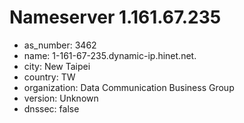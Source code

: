 # Nameserver 1.161.67.235

* as_number: 3462
* name: 1-161-67-235.dynamic-ip.hinet.net.
* city: New Taipei
* country: TW
* organization: Data Communication Business Group
* version: Unknown
* dnssec: false
